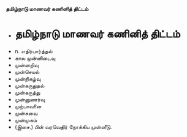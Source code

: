 **தமிழ்நாடு மாணவர் கணினித் திட்டம்**
- # தமிழ்நாடு மாணவர் கணினித் திட்டம்
- n. எதிர்பார்த்தல்
- கால முன்னிடைவு
- முன்னறிவு
- முன்செயல்
- முன்நிகழ்வு
- முன்கருதுதல்
- முன்கருத்து
- முன்னுணர்வு
- முற்பாவனை
- முன்சுவை
- முன்முகம்
- (இசை.) பின் வரவெதிர் நோக்கிய முன்னீடு.

